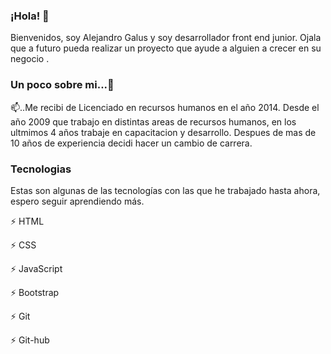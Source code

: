 ### ¡Hola! 👋

Bienvenidos, soy Alejandro Galus y soy desarrollador front end junior. Ojala que a futuro pueda realizar un proyecto que ayude a alguien a crecer en su negocio .

### Un poco sobre mi...💬

📫..Me recibi de Licenciado en recursos humanos en el año 2014. Desde el año 2009 que trabajo en distintas areas de recursos humanos, en los ultmimos 4 años trabaje en capacitacion y desarrollo. Despues de mas de 10 años de experiencia decidi hacer un cambio de carrera.


### Tecnologias

Estas son algunas de las tecnologías con las que he trabajado hasta ahora, espero seguir aprendiendo más.

⚡ HTML

⚡ CSS

⚡ JavaScript

⚡ Bootstrap

⚡ Git

⚡ Git-hub








<!--
**alegalus/alegalus** is a ✨ _special_ ✨ repository because its `README.md` (this file) appears on your GitHub profile.

Here are some ideas to get you started:

🔭 I’m currently working on ...
- 🌱 I’m currently learning ...
- 👯 I’m looking to collaborate on ...
- 🤔 I’m looking for help with ...
- 💬 Ask me about ...
- 📫 How to reach me: ...
- 😄 Pronouns: ...
- ⚡ Fun fact: ...
-->
